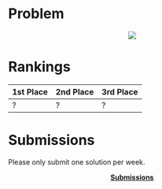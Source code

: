 # Problem
<p align="center"><img src="/images/w1p.png"/></p>

# Rankings

|**1st Place**|**2nd Place**|**3rd Place**|
|----|----|----|
|?|?|?|

# Submissions
Please only submit one solution per week.

<p align="center"><a href="https://forms.gle/1UmZAQvv5KqVQLSR9"><b>Submissions</b></a></p>
